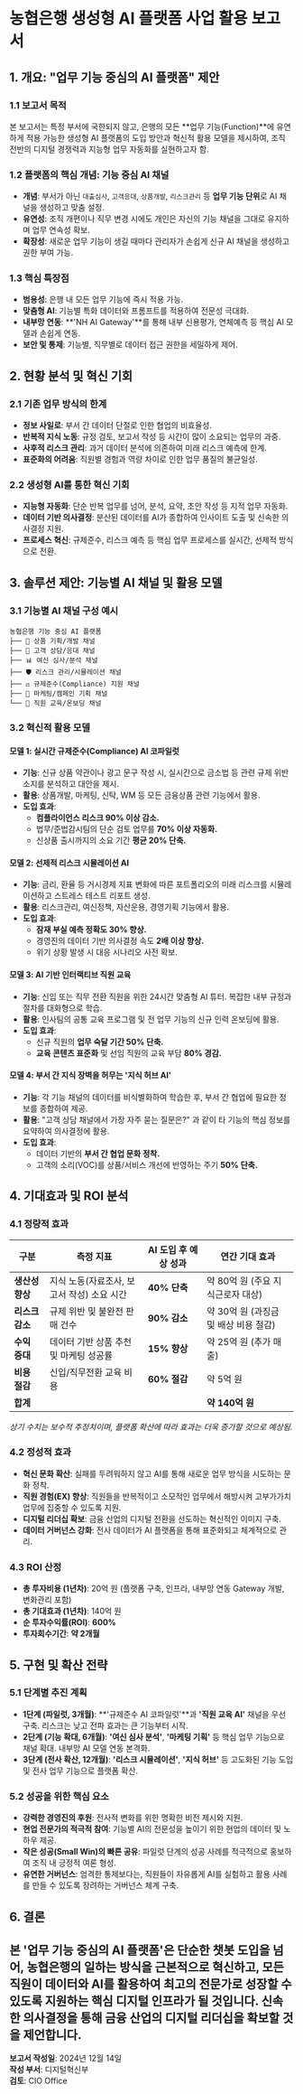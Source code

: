 # 농협은행 생성형 AI 플랫폼 사업 활용 보고서

## 1. 개요: "업무 기능 중심의 AI 플랫폼" 제안

### 1.1 보고서 목적
본 보고서는 특정 부서에 국한되지 않고, 은행의 모든 **업무 기능(Function)**에 유연하게 적용 가능한 생성형 AI 플랫폼의 도입 방안과 혁신적 활용 모델을 제시하여, 조직 전반의 디지털 경쟁력과 지능형 업무 자동화를 실현하고자 함.

### 1.2 플랫폼의 핵심 개념: 기능 중심 AI 채널
- **개념**: 부서가 아닌 `대출심사`, `고객응대`, `상품개발`, `리스크관리` 등 **업무 기능 단위**로 AI 채널을 생성하고 맞춤 설정.
- **유연성**: 조직 개편이나 직무 변경 시에도 개인은 자신의 기능 채널을 그대로 유지하며 업무 연속성 확보.
- **확장성**: 새로운 업무 기능이 생길 때마다 관리자가 손쉽게 신규 AI 채널을 생성하고 권한 부여 가능.

### 1.3 핵심 특장점
- **범용성**: 은행 내 모든 업무 기능에 즉시 적용 가능.
- **맞춤형 AI**: 기능별 특화 데이터와 프롬프트를 적용하여 전문성 극대화.
- **내부망 연동**: **'NH AI Gateway'**를 통해 내부 신용평가, 연체예측 등 핵심 AI 모델과 손쉽게 연동.
- **보안 및 통제**: 기능별, 직무별로 데이터 접근 권한을 세밀하게 제어.

## 2. 현황 분석 및 혁신 기회

### 2.1 기존 업무 방식의 한계
- **정보 사일로**: 부서 간 데이터 단절로 인한 협업의 비효율성.
- **반복적 지식 노동**: 규정 검토, 보고서 작성 등 시간이 많이 소요되는 업무의 과중.
- **사후적 리스크 관리**: 과거 데이터 분석에 의존하여 미래 리스크 예측에 한계.
- **표준화의 어려움**: 직원별 경험과 역량 차이로 인한 업무 품질의 불균일성.

### 2.2 생성형 AI를 통한 혁신 기회
- **지능형 자동화**: 단순 반복 업무를 넘어, 분석, 요약, 초안 작성 등 지적 업무 자동화.
- **데이터 기반 의사결정**: 분산된 데이터를 AI가 종합하여 인사이트 도출 및 신속한 의사결정 지원.
- **프로세스 혁신**: 규제준수, 리스크 예측 등 핵심 업무 프로세스를 실시간, 선제적 방식으로 전환.

## 3. 솔루션 제안: 기능별 AI 채널 및 활용 모델

### 3.1 기능별 AI 채널 구성 예시
```
농협은행 기능 중심 AI 플랫폼
├── 📝 상품 기획/개발 채널
├── 💬 고객 상담/응대 채널
├── 📊 여신 심사/분석 채널
├── 🛡️ 리스크 관리/시뮬레이션 채널
├── ⚖️ 규제준수(Compliance) 지원 채널  
├── 📢 마케팅/캠페인 기획 채널
└── 🌱 직원 교육/온보딩 채널
```

### 3.2 혁신적 활용 모델

#### **모델 1: 실시간 규제준수(Compliance) AI 코파일럿**
- **기능**: 신규 상품 약관이나 광고 문구 작성 시, 실시간으로 금소법 등 관련 규제 위반 소지를 분석하고 대안을 제시.
- **활용**: 상품개발, 마케팅, 신탁, WM 등 모든 금융상품 관련 기능에서 활용.
- **도입 효과**:
  - **컴플라이언스 리스크 90% 이상 감소.**
  - 법무/준법감시팀의 단순 검토 업무를 **70% 이상 자동화.**
  - 신상품 출시까지의 소요 기간 **평균 20% 단축.**

#### **모델 2: 선제적 리스크 시뮬레이션 AI**
- **기능**: 금리, 환율 등 거시경제 지표 변화에 따른 포트폴리오의 미래 리스크를 시뮬레이션하고 스트레스 테스트 리포트 생성.
- **활용**: 리스크관리, 여신정책, 자산운용, 경영기획 기능에서 활용.
- **도입 효과**:
  - **잠재 부실 예측 정확도 30% 향상.**
  - 경영진의 데이터 기반 의사결정 속도 **2배 이상 향상.**
  - 위기 상황 발생 시 대응 시나리오 사전 확보.

#### **모델 3: AI 기반 인터랙티브 직원 교육**
- **기능**: 신입 또는 직무 전환 직원을 위한 24시간 맞춤형 AI 튜터. 복잡한 내부 규정과 절차를 대화형으로 학습.
- **활용**: 인사팀의 공통 교육 프로그램 및 전 업무 기능의 신규 인력 온보딩에 활용.
- **도입 효과**:
  - 신규 직원의 **업무 숙달 기간 50% 단축.**
  - **교육 콘텐츠 표준화** 및 선임 직원의 교육 부담 **80% 경감.**

#### **모델 4: 부서 간 지식 장벽을 허무는 '지식 허브 AI'**
- **기능**: 각 기능 채널의 데이터를 비식별화하여 학습한 후, 부서 간 협업에 필요한 정보를 종합하여 제공.
- **활용**: "고객 상담 채널에서 가장 자주 묻는 질문은?" 과 같이 타 기능의 핵심 정보를 요약하여 의사결정에 활용.
- **도입 효과**:
  - 데이터 기반의 **부서 간 협업 문화 정착.**
  - 고객의 소리(VOC)를 상품/서비스 개선에 반영하는 주기 **50% 단축.**

## 4. 기대효과 및 ROI 분석

### 4.1 정량적 효과

| 구분 | 측정 지표 | AI 도입 후 예상 성과 | 연간 기대 효과 |
|---|---|---|---|
| **생산성 향상** | 지식 노동(자료조사, 보고서 작성) 소요 시간 | **40% 단축** | 약 80억 원 (주요 지식근로자 대상) |
| **리스크 감소**| 규제 위반 및 불완전 판매 건수 | **90% 감소** | 약 30억 원 (과징금 및 배상 비용 절감) |
| **수익 증대** | 데이터 기반 상품 추천 및 마케팅 성공률 | **15% 향상** | 약 25억 원 (추가 매출) |
| **비용 절감** | 신입/직무전환 교육 비용 | **60% 절감** | 약 5억 원 |
| **합계** | | | **약 140억 원** |

*상기 수치는 보수적 추정치이며, 플랫폼 확산에 따라 효과는 더욱 증가할 것으로 예상됨.*

### 4.2 정성적 효과
- **혁신 문화 확산**: 실패를 두려워하지 않고 AI를 통해 새로운 업무 방식을 시도하는 문화 정착.
- **직원 경험(EX) 향상**: 직원들을 반복적이고 소모적인 업무에서 해방시켜 고부가가치 업무에 집중할 수 있도록 지원.
- **디지털 리더십 확보**: 금융 산업의 디지털 전환을 선도하는 혁신적인 이미지 구축.
- **데이터 거버넌스 강화**: 전사 데이터가 AI 플랫폼을 통해 표준화되고 체계적으로 관리.

### 4.3 ROI 산정
- **총 투자비용 (1년차)**: 20억 원 (플랫폼 구축, 인프라, 내부망 연동 Gateway 개발, 변화관리 포함)
- **총 기대효과 (1년차)**: 140억 원
- **순 투자수익률(ROI)**: **600%**
- **투자회수기간**: **약 2개월**

## 5. 구현 및 확산 전략

### 5.1 단계별 추진 계획
- **1단계 (파일럿, 3개월)**: **'규제준수 AI 코파일럿'**과 **'직원 교육 AI'** 채널을 우선 구축. 리스크는 낮고 전파 효과는 큰 기능부터 시작.
- **2단계 (기능 확대, 6개월)**: **'여신 심사 분석'**, **'마케팅 기획'** 등 핵심 업무 기능으로 채널 확대. 내부망 AI 모델 연동 본격화.
- **3단계 (전사 확산, 12개월)**: **'리스크 시뮬레이션'**, **'지식 허브'** 등 고도화된 기능 도입 및 전사 업무 기능으로 플랫폼 확산.

### 5.2 성공을 위한 핵심 요소
- **강력한 경영진의 후원**: 전사적 변화를 위한 명확한 비전 제시와 지원.
- **현업 전문가의 적극적 참여**: 기능별 AI의 전문성을 높이기 위한 현업의 데이터 및 노하우 제공.
- **작은 성공(Small Win)의 빠른 공유**: 파일럿 단계의 성공 사례를 적극적으로 홍보하여 조직 내 긍정적 여론 형성.
- **유연한 거버넌스**: 엄격한 통제보다는, 직원들이 자유롭게 AI를 실험하고 활용 사례를 만들 수 있도록 장려하는 거버넌스 체계 구축.

## 6. 결론
본 '업무 기능 중심의 AI 플랫폼'은 단순한 챗봇 도입을 넘어, 농협은행의 일하는 방식을 근본적으로 혁신하고, 모든 직원이 데이터와 AI를 활용하여 최고의 전문가로 성장할 수 있도록 지원하는 핵심 디지털 인프라가 될 것입니다. 신속한 의사결정을 통해 금융 산업의 디지털 리더십을 확보할 것을 제언합니다.
---
**보고서 작성일**: 2024년 12월 14일  
**작성 부서**: 디지털혁신부  
**검토**: CIO Office

